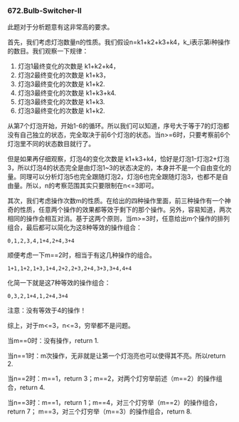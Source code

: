 ### 672.Bulb-Switcher-II

此题对于分析题意有这非常高的要求。

首先，我们考虑灯泡数量n的性质。我们假设n=k1+k2+k3+k4，k_i表示第i种操作的数目。我们观察一下规律：
1. 灯泡1最终变化的次数是 k1+k2+k4，
2. 灯泡2最终变化的次数是 k1+k3，
3. 灯泡3最终变化的次数是 k1+k2. 
4. 灯泡3最终变化的次数是 k1+k3+k4. 
5. 灯泡3最终变化的次数是 k1+k3. 
6. 灯泡3最终变化的次数是 k1+k2.

从第7个灯泡开始，开始1-6的循环。所以我们可以知道，序号大于等于7的灯泡都没有自己独立的状态，完全取决于前6个灯泡的状态。当n>=6时，只要考察前6个灯泡里不同的状态数目就行了。

但是如果再仔细观察，灯泡4的变化次数是 k1+k3+k4，恰好是灯泡1-灯泡2+灯泡3，所以灯泡4的状态完全是由灯泡1~3的状态决定的，本身并不是一个自由变化的量。同理可以分析灯泡5也完全跟随灯泡2，灯泡6也完全跟随灯泡3，也都不是自由量。所以，n的考察范围其实只要限制在n<=3即可。

其次，我们考虑操作次数m的性质。在给出的四种操作里面，前三种操作有一个神奇的性质，任意两个操作的效果都等效于剩下的那个操作。另外，容易知道，两次相同的操作会相互对消。基于这两个原则，当m>=3时，任意给出m个操作的排列组合，最后都可以简化为这8种等效的操作组合：
```
0,1,2,3,4,1+4,2+4,3+4
```

顺便考虑一下m==2时，相当于有这几种操作的组合。
```
1+1,1+2,1+3,1+4,2+2,2+3,2+4,3+3,3+4,4+4
```
化简一下就是这7种等效的操作组合：
```
0,3,2,1+4,1,2+4,3+4
```
注意：没有等效于4的操作！


综上，对于m<=3，n<=3，穷举都不是问题。

当m==0时：没有操作，return 1.

当n==1时：m次操作，无非就是让第一个灯泡亮也可以使得其不亮。所以return 2.

当n==2时：m==1，return 3；m==2，对两个灯穷举前述（m==2）的操作组合，return 4.

当n==3时：m==1，return 1；m==4，对三个灯穷举（m==2）的操作组合，return 7； m==3，对三个灯穷举（m==3）的操作组合，return 8.
